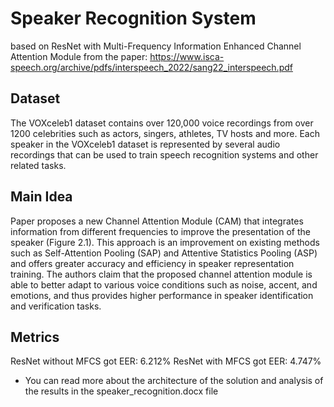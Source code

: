 # Speaker Recognition System

based on ResNet with Multi-Frequency Information Enhanced Channel Attention Module from the paper:
https://www.isca-speech.org/archive/pdfs/interspeech_2022/sang22_interspeech.pdf

## Dataset 
The VOXceleb1 dataset contains over 120,000 voice recordings from over 1200 celebrities such as actors, singers, athletes, TV hosts and more. Each speaker in the VOXceleb1 dataset is represented by several audio recordings that can be used to train speech recognition systems and other related tasks.

## Main Idea
Paper proposes a new Channel Attention Module (CAM) that integrates information from different frequencies to improve the presentation of the speaker (Figure 2.1). This approach is an improvement on existing methods such as Self-Attention Pooling (SAP) and Attentive Statistics Pooling (ASP) and offers greater accuracy and efficiency in speaker representation training. The authors claim that the proposed channel attention module is able to better adapt to various voice conditions such as noise, accent, and emotions, and thus provides higher performance in speaker identification and verification tasks.

## Metrics
ResNet without MFCS got EER: 6.212%
ResNet with MFCS got EER: 4.747%

- You can read more about the architecture of the solution and analysis of the results in the speaker_recognition.docx file 